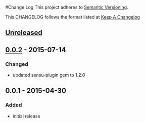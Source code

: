 #Change Log
This project adheres to [Semantic Versioning](http://semver.org/).

This CHANGELOG follows the format listed at [Keep A Changelog](http://keepachangelog.com/)

## [Unreleased]

## [0.0.2] - 2015-07-14
### Changed
- updated sensu-plugin gem to 1.2.0

## 0.0.1 - 2015-04-30
### Added
- initial release

[Unreleased]: https://github.com/sensu-plugins/sensu-plugins-sip/compare/0.0.2...HEAD
[0.0.2]: https://github.com/sensu-plugins/sensu-plugins-sip/compare/0.0.1...0.0.2
